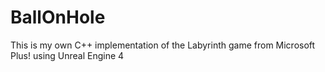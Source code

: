 # BallOnHole
 
This is my own C++ implementation of the Labyrinth game from Microsoft Plus! using Unreal Engine 4

